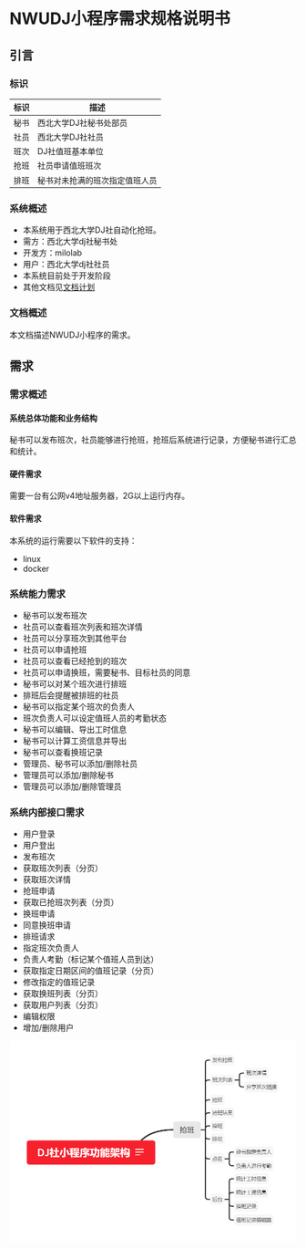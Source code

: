 # NWUDJ小程序需求规格说明书

## 引言

### 标识

| 标识 | 描述                           |
| ---- | ------------------------------ |
| 秘书 | 西北大学DJ社秘书处部员         |
| 社员 | 西北大学DJ社社员               |
| 班次 | DJ社值班基本单位               |
| 抢班 | 社员申请值班班次               |
| 排班 | 秘书对未抢满的班次指定值班人员 |

### 系统概述

- 本系统用于西北大学DJ社自动化抢班。
- 需方：西北大学dj社秘书处
- 开发方：milolab
- 用户：西北大学dj社社员
- 本系统目前处于开发阶段
- 其他文档见[文档计划](文档计划.md)

### 文档概述

本文档描述NWUDJ小程序的需求。

## 需求

### 需求概述

#### 系统总体功能和业务结构

秘书可以发布班次，社员能够进行抢班，抢班后系统进行记录，方便秘书进行汇总和统计。

#### 硬件需求

需要一台有公网v4地址服务器，2G以上运行内存。

#### 软件需求

本系统的运行需要以下软件的支持：

- linux
- docker

### 系统能力需求

- 秘书可以发布班次
- 社员可以查看班次列表和班次详情
- 社员可以分享班次到其他平台
- 社员可以申请抢班
- 社员可以查看已经抢到的班次
- 社员可以申请换班，需要秘书、目标社员的同意
- 秘书可以对某个班次进行排班
- 排班后会提醒被排班的社员
- 秘书可以指定某个班次的负责人
- 班次负责人可以设定值班人员的考勤状态
- 秘书可以编辑、导出工时信息
- 秘书可以计算工资信息并导出
- 秘书可以查看换班记录
- 管理员、秘书可以添加/删除社员
- 管理员可以添加/删除秘书
- 管理员可以添加/删除管理员

### 系统内部接口需求

- 用户登录
- 用户登出
- 发布班次
- 获取班次列表（分页）
- 获取班次详情
- 抢班申请
- 获取已抢班次列表（分页）
- 换班申请
- 同意换班申请
- 排班请求
- 指定班次负责人
- 负责人考勤（标记某个值班人员到达）
- 获取指定日期区间的值班记录（分页）
- 修改指定的值班记录
- 获取换班列表（分页）
- 获取用户列表（分页）
- 编辑权限
- 增加/删除用户

![image-20200721210614545](%E9%9C%80%E6%B1%82%E8%A7%84%E6%A0%BC%E8%AF%B4%E6%98%8E%E4%B9%A6.assets/image-20200721210614545.png)